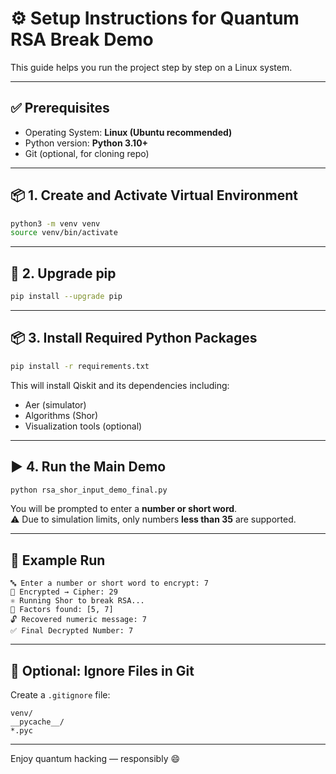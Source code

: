 # ⚙️ Setup Instructions for Quantum RSA Break Demo

This guide helps you run the project step by step on a Linux system.

---

## ✅ Prerequisites

- Operating System: **Linux (Ubuntu recommended)**
- Python version: **Python 3.10+**
- Git (optional, for cloning repo)

---

## 📦 1. Create and Activate Virtual Environment

```bash
python3 -m venv venv
source venv/bin/activate
```

---

## 🐍 2. Upgrade pip

```bash
pip install --upgrade pip
```

---

## 📦 3. Install Required Python Packages

```bash
pip install -r requirements.txt
```

This will install Qiskit and its dependencies including:

- Aer (simulator)
- Algorithms (Shor)
- Visualization tools (optional)

---

## ▶️ 4. Run the Main Demo

```bash
python rsa_shor_input_demo_final.py
```

You will be prompted to enter a **number or short word**.  
⚠️ Due to simulation limits, only numbers **less than 35** are supported.

---

## 🧪 Example Run

```
🔤 Enter a number or short word to encrypt: 7
🔐 Encrypted → Cipher: 29
⚛️ Running Shor to break RSA...
🧮 Factors found: [5, 7]
🔓 Recovered numeric message: 7
✅ Final Decrypted Number: 7
```

---

## 🧹 Optional: Ignore Files in Git

Create a `.gitignore` file:

```
venv/
__pycache__/
*.pyc
```

---

Enjoy quantum hacking — responsibly 😄
